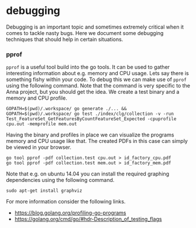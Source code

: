 # debugging
Debugging is an important topic and sometimes extremely critical when it comes
to tackle nasty bugs. Here we document some debugging techniques that should
help in certain situations.

### pprof
`pprof` is a useful tool build into the go tools. It can be used to gather
interesting information about e.g. memory and CPU usage. Lets say there is
something fishy within your code. To debug this we can make use of `pprof`
using the following command. Note that the command is very specific to the Anna
project, but you should get the idea. We create a test binary and a memory and
CPU profile.
```
GOPATH=$(pwd)/.workspace/ go generate ./... && GOPATH=$(pwd)/.workspace/ go test ./index/clg/collection -v -run Test_FeatureSet_GetFeaturesByCountFeatureSet_Expected -cpuprofile cpu.out -memprofile mem.out
```

Having the binary and profiles in place we can visualize the programs memory
and CPU usage like that. The created PDFs in this case can simply be viewed in
your browser.
```
go tool pprof -pdf collection.test cpu.out > id_factory_cpu.pdf
go tool pprof -pdf collection.test mem.out > id_factory_mem.pdf
```

Note that e.g. on ubuntu 14.04 you can install the required graphing
dependencies using the following command.
```
sudo apt-get install graphviz
```

For more information consider the following links.
- https://blog.golang.org/profiling-go-programs
- https://golang.org/cmd/go/#hdr-Description_of_testing_flags
